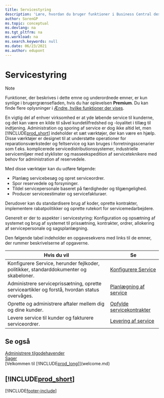 ```yaml
---
title: Servicestyring
description: 'Lære, hvordan du bruger funktioner i Business Central designet til at administrere og spore services til understøttelse af reparationsservice og servicehandlinger.'
author: SorenGP
ms.topic: conceptual
ms.devlang: na
ms.tgt_pltfrm: na
ms.workload: na
ms.search.keywords: null
ms.date: 06/23/2021
ms.author: edupont
---
```

# Servicestyring
> [!NOTE]
> Funktioner, der beskrives i dette emne og underordnede emner, er kun synlige i brugergrænsefladen, hvis du har oplevelsen **Premium**. Du kan finde flere oplysninger i [Ændre, hvilke funktioner der vises](ui-experiences.md).

En vigtig del af enhver virksomhed er at yde løbende service til kunderne, og det kan være en kilde til såvel kundetilfredshed og -loyalitet i tillæg til indtjening. Administration og sporing af service er dog ikke altid let, men [!INCLUDE[prod_short](includes/prod_short.md)] indeholder et sæt værktøjer, der kan være en hjælp. Disse værktøjer er designet til at understøtte operationer for reparationsværksteder og feltservice og kan bruges i forretningsscenarier som f.eks. komplicerede servicedistributionssystemer, industrielle servicemiljøer med styklister og masseekspedition af serviceteknikere med behov for administration af reservedele.  

 Med disse værktøjer kan du udføre følgende:  

* Planlæg servicebesøg og opret serviceordrer.  
* Spor reservedele og forsyninger.  
* Tildel servicepersonale baseret på færdigheder og tilgængelighed.  
* Producer serviceestimater og servicefakturaer.  

Derudover kan du standardisere brug af koder, oprette kontrakter, implementere rabatpolitikker og oprette rutekort for servicemedarbejdere.  

Generelt er der to aspekter i servicestyring: Konfiguration og opsætning af systemet og brug af systemet til prissætning, kontrakter, ordrer, allokering af servicepersonale og sagsplanlægning.  

Den følgende tabel indeholder en opgavesekvens med links til de emner, der rummer beskrivelserne af opgaverne.   

|**Hvis du vil**|**Se**|  
|------------|-------------|  
|Konfigurere Service, herunder fejlkoder, politikker, standarddokumenter og skabeloner.|[Konfigurere Service](service-setup-service.md)|  
|Administrere serviceprissætning, oprette serviceartikler og forstå, hvordan status overvåges.|[Planlægning af service](service-plan-service.md)|  
|Oprette og administrere aftaler mellem dig og dine kunder.|[Opfylde servicekontrakter](service-fulfill-service-contracts.md)|  
|Levere service til kunder og fakturere serviceordrer.|[Levering af service](service-deliver-service.md)|  

## Se også  
[Administrere tilgodehavender](receivables-manage-receivables.md)   
[Sager](projects-how-create-jobs.md)   
[Velkommen til [!INCLUDE[prod_long](includes/prod_long.md)]](welcome.md)

## [!INCLUDE[prod_short](includes/free_trial_md.md)]  


[!INCLUDE[footer-include](includes/footer-banner.md)]